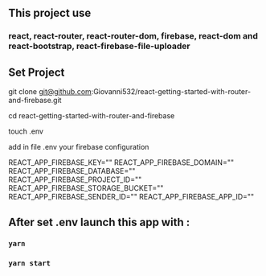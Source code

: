 ## This project use 

### react, react-router, react-router-dom, firebase, react-dom and react-bootstrap, react-firebase-file-uploader

## Set Project

git clone git@github.com:Giovanni532/react-getting-started-with-router-and-firebase.git

cd react-getting-started-with-router-and-firebase

touch .env

add in file .env your firebase configuration

REACT_APP_FIREBASE_KEY=""
REACT_APP_FIREBASE_DOMAIN=""
REACT_APP_FIREBASE_DATABASE=""
REACT_APP_FIREBASE_PROJECT_ID=""
REACT_APP_FIREBASE_STORAGE_BUCKET=""
REACT_APP_FIREBASE_SENDER_ID=""
REACT_APP_FIREBASE_APP_ID=""

## After set .env launch this app with :

### `yarn`

### `yarn start`